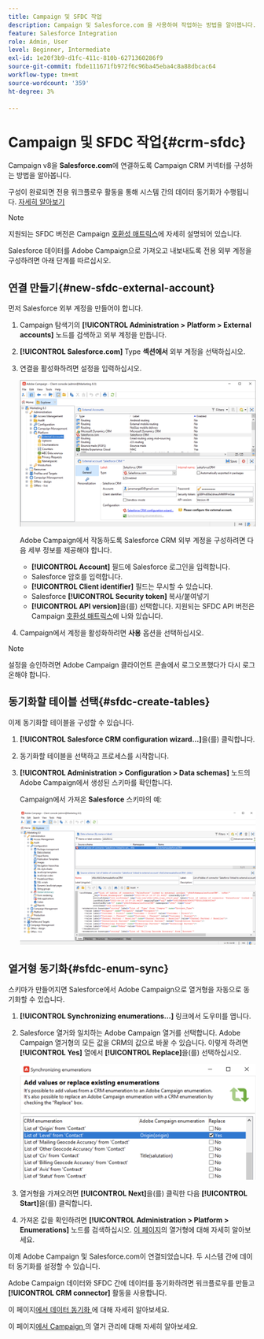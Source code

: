 ```yaml
---
title: Campaign 및 SFDC 작업
description: Campaign 및 Salesforce.com 을 사용하여 작업하는 방법을 알아봅니다.
feature: Salesforce Integration
role: Admin, User
level: Beginner, Intermediate
exl-id: 1e20f3b9-d1fc-411c-810b-6271360286f9
source-git-commit: fbde111671fb972f6c96ba45eba4c8a88dbcac64
workflow-type: tm+mt
source-wordcount: '359'
ht-degree: 3%

---
```


# Campaign 및 SFDC 작업{#crm-sfdc}

Campaign v8을 **Salesforce.com**&#x200B;에 연결하도록 Campaign CRM 커넥터를 구성하는 방법을 알아봅니다.

구성이 완료되면 전용 워크플로우 활동을 통해 시스템 간의 데이터 동기화가 수행됩니다. [자세히 알아보기](crm-data-sync.md)

>[!NOTE]
>
>지원되는 SFDC 버전은 Campaign [호환성 매트릭스](../start/compatibility-matrix.md)에 자세히 설명되어 있습니다.

Salesforce 데이터를 Adobe Campaign으로 가져오고 내보내도록 전용 외부 계정을 구성하려면 아래 단계를 따르십시오.

## 연결 만들기{#new-sfdc-external-account}

먼저 Salesforce 외부 계정을 만들어야 합니다.

1. Campaign 탐색기의 **[!UICONTROL Administration > Platform > External accounts]** 노드를 검색하고 외부 계정을 만듭니다.
1. **[!UICONTROL Salesforce.com]** Type **섹션에서** 외부 계정을 선택하십시오.
1. 연결을 활성화하려면 설정을 입력하십시오.

   ![](assets/sfdc-external-account.png)

   Adobe Campaign에서 작동하도록 Salesforce CRM 외부 계정을 구성하려면 다음 세부 정보를 제공해야 합니다.

   * **[!UICONTROL Account]** 필드에 Salesforce 로그인을 입력합니다.
   * Salesforce 암호를 입력합니다.
   * **[!UICONTROL Client identifier]** 필드는 무시할 수 있습니다.
   * Salesforce **[!UICONTROL Security token]** 복사/붙여넣기
   * **[!UICONTROL API version]**&#x200B;을(를) 선택합니다. 지원되는 SFDC API 버전은 Campaign [호환성 매트릭스](../start/compatibility-matrix.md)에 나와 있습니다.

1. Campaign에서 계정을 활성화하려면 **사용** 옵션을 선택하십시오.

>[!NOTE]
>
>설정을 승인하려면 Adobe Campaign 클라이언트 콘솔에서 로그오프했다가 다시 로그온해야 합니다.

## 동기화할 테이블 선택{#sfdc-create-tables}

이제 동기화할 테이블을 구성할 수 있습니다.

1. **[!UICONTROL Salesforce CRM configuration wizard...]**&#x200B;을(를) 클릭합니다.
1. 동기화할 테이블을 선택하고 프로세스를 시작합니다.
1. **[!UICONTROL Administration > Configuration > Data schemas]** 노드의 Adobe Campaign에서 생성된 스키마를 확인합니다.

   Campaign에서 가져온 **Salesforce** 스키마의 예:

   ![](assets/sfdc-schemas.png)

## 열거형 동기화{#sfdc-enum-sync}

스키마가 만들어지면 Salesforce에서 Adobe Campaign으로 열거형을 자동으로 동기화할 수 있습니다.

1. **[!UICONTROL Synchronizing enumerations...]** 링크에서 도우미를 엽니다.
1. Salesforce 열거와 일치하는 Adobe Campaign 열거를 선택합니다.
Adobe Campaign 열거형의 모든 값을 CRM의 값으로 바꿀 수 있습니다. 이렇게 하려면 **[!UICONTROL Yes]** 열에서 **[!UICONTROL Replace]**&#x200B;을(를) 선택하십시오.

   ![](assets/sfdc-enum.png)

1. 열거형을 가져오려면 **[!UICONTROL Next]**&#x200B;을(를) 클릭한 다음 **[!UICONTROL Start]**&#x200B;을(를) 클릭합니다.

1. 가져온 값을 확인하려면 **[!UICONTROL Administration > Platform > Enumerations]** 노드를 검색하십시오. [이 페이지](../config/ui-settings.md#enumerations)의 열거형에 대해 자세히 알아보세요.

이제 Adobe Campaign 및 Salesforce.com이 연결되었습니다. 두 시스템 간에 데이터 동기화를 설정할 수 있습니다.

Adobe Campaign 데이터와 SFDC 간에 데이터를 동기화하려면 워크플로우를 만들고 **[!UICONTROL CRM connector]** 활동을 사용합니다.

이 페이지[에서 데이터 동기화 ](crm-data-sync.md)에 대해 자세히 알아보세요.

이 페이지[에서 Campaign ](../dev/enumerations.md)의 열거 관리에 대해 자세히 알아보세요.
